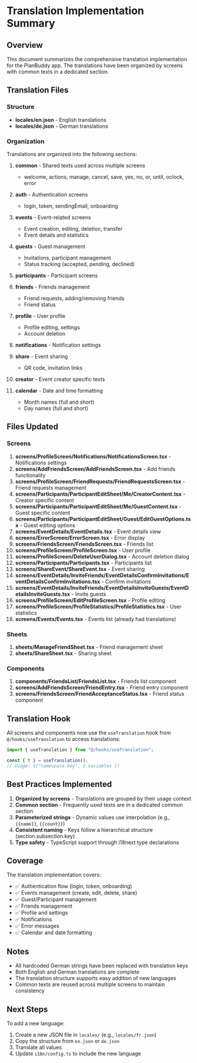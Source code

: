 # Translation Implementation Summary

## Overview
This document summarizes the comprehensive translation implementation for the PlanBuddy app. The translations have been organized by screens with common texts in a dedicated section.

## Translation Files

### Structure
- **locales/en.json** - English translations
- **locales/de.json** - German translations

### Organization
Translations are organized into the following sections:

1. **common** - Shared texts used across multiple screens
   - welcome, actions, manage, cancel, save, yes, no, or, until, oclock, error

2. **auth** - Authentication screens
   - login, token, sendingEmail, onboarding

3. **events** - Event-related screens
   - Event creation, editing, deletion, transfer
   - Event details and statistics

4. **guests** - Guest management
   - Invitations, participant management
   - Status tracking (accepted, pending, declined)

5. **participants** - Participant screens

6. **friends** - Friends management
   - Friend requests, adding/removing friends
   - Friend status

7. **profile** - User profile
   - Profile editing, settings
   - Account deletion

8. **notifications** - Notification settings

9. **share** - Event sharing
   - QR code, invitation links

10. **creator** - Event creator specific texts

11. **calendar** - Date and time formatting
    - Month names (full and short)
    - Day names (full and short)

## Files Updated

### Screens
1. **screens/ProfileScreen/Notifications/NotificationsScreen.tsx** - Notifications settings
2. **screens/AddFriendsScreen/AddFriendsScreen.tsx** - Add friends functionality
3. **screens/ProfileScreen/FriendRequests/FriendRequestsScreen.tsx** - Friend requests management
4. **screens/Participants/ParticipantEditSheet/Me/CreatorContent.tsx** - Creator specific content
5. **screens/Participants/ParticipantEditSheet/Me/GuestContent.tsx** - Guest specific content
6. **screens/Participants/ParticipantEditSheet/Guest/EditGuestOptions.tsx** - Guest editing options
7. **screens/EventDetails/EventDetails.tsx** - Event details view
8. **screens/ErrorScreen/ErrorScreen.tsx** - Error display
9. **screens/FriendsScreen/FriendsScreen.tsx** - Friends list
10. **screens/ProfileScreen/ProfileScreen.tsx** - User profile
11. **screens/ProfileScreen/DeleteUserDialog.tsx** - Account deletion dialog
12. **screens/Participants/Participants.tsx** - Participants list
13. **screens/ShareEvent/ShareEvent.tsx** - Event sharing
14. **screens/EventDetails/InviteFriends/EventDetailsConfirmInvitations/EventDetailsConfirmInvitations.tsx** - Confirm invitations
15. **screens/EventDetails/InviteFriends/EventDetailsInviteGuests/EventDetailsInviteGuests.tsx** - Invite guests
16. **screens/ProfileScreen/EditProfileScreen.tsx** - Profile editing
17. **screens/ProfileScreen/ProfileStatistics/ProfileStatistics.tsx** - User statistics
18. **screens/Events/Events.tsx** - Events list (already had translations)

### Sheets
1. **sheets/ManageFriendSheet.tsx** - Friend management sheet
2. **sheets/ShareSheet.tsx** - Sharing sheet

### Components
1. **components/FriendsList/FriendsList.tsx** - Friends list component
2. **screens/AddFriendsScreen/FriendEntry.tsx** - Friend entry component
3. **screens/FriendsScreen/FriendAcceptanceStatus.tsx** - Friend status component

## Translation Hook

All screens and components now use the `useTranslation` hook from `@/hooks/useTranslation` to access translations:

```typescript
import { useTranslation } from "@/hooks/useTranslation";

const { t } = useTranslation();
// Usage: t("namespace.key", { variables })
```

## Best Practices Implemented

1. **Organized by screens** - Translations are grouped by their usage context
2. **Common section** - Frequently used texts are in a dedicated common section
3. **Parameterized strings** - Dynamic values use interpolation (e.g., `{{name}}`, `{{count}}`)
4. **Consistent naming** - Keys follow a hierarchical structure (section.subsection.key)
5. **Type safety** - TypeScript support through i18next type declarations

## Coverage

The translation implementation covers:
- ✅ Authentication flow (login, token, onboarding)
- ✅ Events management (create, edit, delete, share)
- ✅ Guest/Participant management
- ✅ Friends management
- ✅ Profile and settings
- ✅ Notifications
- ✅ Error messages
- ✅ Calendar and date formatting

## Notes

- All hardcoded German strings have been replaced with translation keys
- Both English and German translations are complete
- The translation structure supports easy addition of new languages
- Common texts are reused across multiple screens to maintain consistency

## Next Steps

To add a new language:
1. Create a new JSON file in `locales/` (e.g., `locales/fr.json`)
2. Copy the structure from `en.json` or `de.json`
3. Translate all values
4. Update `i18n/config.ts` to include the new language

